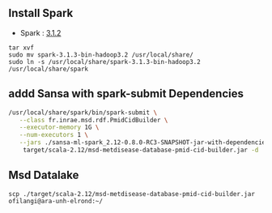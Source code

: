 
## Install Spark

- Spark : [3.1.2](https://dlcdn.apache.org/spark/spark-3.1.3/spark-3.1.3-bin-hadoop3.2.tgz) 

``` 
tar xvf 
sudo mv spark-3.1.3-bin-hadoop3.2 /usr/local/share/
sudo ln -s /usr/local/share/spark-3.1.3-bin-hadoop3.2 /usr/local/share/spark
```

## addd Sansa with spark-submit Dependencies

```sh
/usr/local/share/spark/bin/spark-submit \
   --class fr.inrae.msd.rdf.PmidCidBuilder \
   --executor-memory 1G \
   --num-executors 1 \
   --jars ./sansa-ml-spark_2.12-0.8.0-RC3-SNAPSHOT-jar-with-dependencies.jar \
    target/scala-2.12/msd-metdisease-database-pmid-cid-builder.jar -d ./rdf
```

## Msd Datalake
``` 
scp ./target/scala-2.12/msd-metdisease-database-pmid-cid-builder.jar ofilangi@ara-unh-elrond:~/
```
